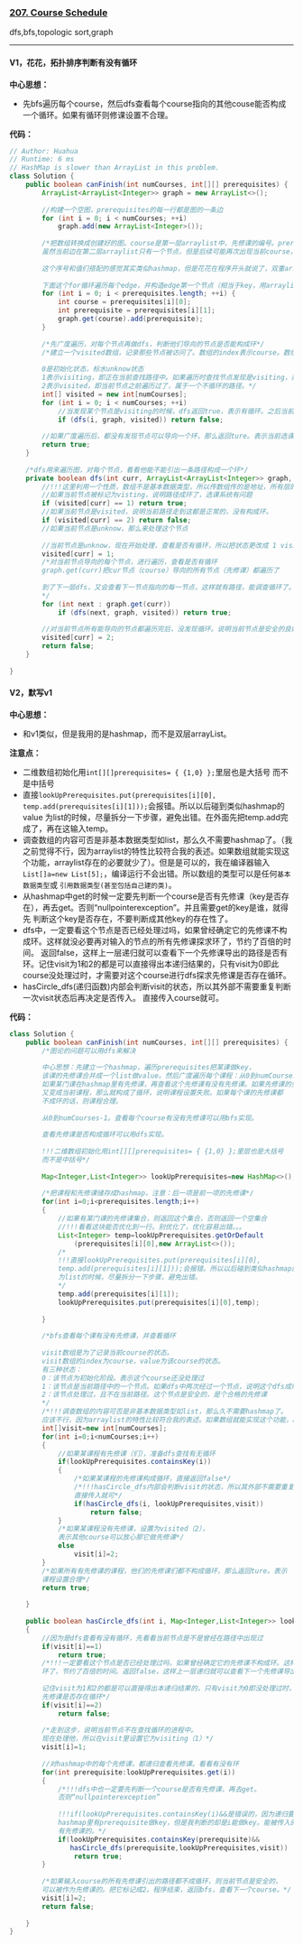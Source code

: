 ### [207. Course Schedule](https://leetcode.com/problems/course-schedule/)

dfs,bfs,topologic sort,graph

---

#### V1，花花，拓扑排序判断有没有循环

**中心思想：**
- 先bfs遍历每个course，然后dfs查看每个course指向的其他couse能否构成一个循环。如果有循环则修课设置不合理。

**代码：**
```java
// Author: Huahua
// Runtime: 6 ms
// HashMap is slower than ArrayList in this problem.
class Solution {    
    public boolean canFinish(int numCourses, int[][] prerequisites) {        
        ArrayList<ArrayList<Integer>> graph = new ArrayList<>();
        
        //构建一个空图，prerequisites的每一行都是图的一条边
        for (int i = 0; i < numCourses; ++i)
            graph.add(new ArrayList<Integer>());
        
        /*把数组转换成创建好的图。course是第一层arraylist中，先修课的编号。prerequisite是第二层arraylist中的项。
        虽然当前边在第二层arraylist只有一个节点，但是后续可能再次出现当前course，只不过指向了不同选修课。那么第二层arraylist存储的节点又增加了。
        
        这个序号和值们搭配的感觉其实类似hashmap，但是花花在程序开头就说了，双重arraylist比hashmap要快一点
        
        下面这个for循环遍历每个edge，并构造edge第一个节点（相当于key，用arraylist中的位置表示）和第一个节点指向的第二个节点们的对应。*/
        for (int i = 0; i < prerequisites.length; ++i) {
            int course = prerequisites[i][0];
            int prerequisite = prerequisites[i][1];            
            graph.get(course).add(prerequisite);
        }
        
        /*先广度遍历，对每个节点再做dfs，判断他们导向的节点是否能构成环*/
        /*建立一个visited数组，记录那些节点被访问了。数组的index表示course。数组某index的value表示该course被访问与否。
        
        0是初始化状态，标水unknow状态
        1表示visiting，即正在当前查找路径中。如果遍历时查找节点发现是visiting，那么表示当前发现一条路径循环了，直接返回false
        2表示visited，即当前节点之前遍历过了，属于一个不循环的路径。*/
        int[] visited = new int[numCourses];
        for (int i = 0; i < numCourses; ++i)
            //当发现某个节点是visiting的时候，dfs返回true，表示有循环。之后当前函数就会返回false，表示选课系统构建失败。
            if (dfs(i, graph, visited)) return false;
        
        //如果广度遍历后，都没有发现节点可以导向一个环，那么返回ture。表示当前选课系统合理，选修课之前不会相互矛盾。
        return true;
    }
    
    /*dfs用来遍历图，对每个节点，看看他能不能引出一条路径构成一个环*/
    private boolean dfs(int curr, ArrayList<ArrayList<Integer>> graph, int[] visited) {
        //!!!这里利用一个性质，数组不是基本数据类型，所以传数组传的是地址，所有层的dfs对数组做的更改会体现在其它层
        //如果当前节点被标记为visting，说明路径成环了，选课系统有问题
        if (visited[curr] == 1) return true;
        //如果当前节点是visited，说明当前路径走到这都是正常的，没有构成环。
        if (visited[curr] == 2) return false;
        //如果当前节点是unknow，那么来处理这个节点
        
        //当前节点是unknow，现在开始处理，查看是否有循环，所以把状态更改成 1 visiting
        visited[curr] = 1;
        /*对当前节点导向的每个节点，进行遍历，查看是否有循环
        graph.get(curr)把cur节点（course）导向的所有节点（先修课）都遍历了
        
        到了下一层dfs，又会查看下一节点指向的每一节点，这样就有路径，能调查循环了。
        */
        for (int next : graph.get(curr))
            if (dfs(next, graph, visited)) return true;
        
        //对当前节点所有能导向的节点都遍历完后，没发现循环。说明当前节点是安全的良好的，把它标记为visited，并返回false，进行下一个cur的遍历
        visited[curr] = 2;
        return false;
    }
 
}
```

#### V2，默写v1

**中心思想：**
- 和v1类似，但是我用的是hashmap，而不是双层arrayList。

**注意点：**
- 二维数组初始化用`int[][]prerequisites= { {1,0} };`里层也是大括号
        而不是中括号
- 直接`lookUpPrerequisites.put(prerequisites[i][0], temp.add(prerequisites[i][1]));`会报错。所以以后碰到类似hashmap的value
            为list的时候，尽量拆分一下步骤，避免出错。在外面先把temp.add完成了，再在这输入temp。
- 调查数组的内容可否是非基本数据类型如list，那么久不需要hashmap了。（我之前觉得不行，因为arraylist的特性比较符合我的表述。如果数组就能实现这个功能，arraylist存在的必要就少了）。但是是可以的，我在编译器输入`List[]a=new List[5];`，编译运行不会出错。所以数组的类型可以是任何`基本数据类型`或
`引用数据类型(甚至包括自己建的类)`。
- 从hashmap中get的时候一定要先判断一个course是否有先修课（key是否存在），再去get。否则“nullpointerexception”。并且需要get的key是谁，就得先
判断这个key是否存在，不要判断成其他key的存在性了。
- dfs中，一定要看这个节点是否已经处理过吗，如果曾经确定它的先修课不构成环。这样就没必要再对输入的节点的所有先修课探求环了，节约了百倍的时间。
返回false，这样上一层递归就可以查看下一个先修课导出的路径是否有环。记住visit为1和2的都是可以直接得出本递归结果的，只有visit为0即此course没处理过时，才需要对这个course进行dfs探求先修课是否存在循环。
- hasCircle_dfs(递归函数)内部会判断visit的状态，所以其外部不需要重复判断一次visit状态后再决定是否传入。
直接传入course就可。

**代码：**
```java
class Solution {
    public boolean canFinish(int numCourses, int[][] prerequisites) {
        /*图论的问题可以用dfs来解决
        
        中心思想：先建立一个hashmap，遍历prerequisites把某课做key，
        该课的先修课合并成一个list做value。然后广度遍历每个课程：从0到numCourses-1。
        如果某门课在hashmap里有先修课，再查看这个先修课有没有先修课。如果先修课的先修课
        又变成当前课程，那么就构成了循环，说明课程设置失败。如果每个课的先修课都
        不成环的话，则课程合理。
        
        从0到numCourses-1。查看每个course有没有先修课可以用bfs实现。
        
        查看先修课是否构成循环可以用dfs实现。
        
        !!!二维数组初始化用int[][]prerequisites= { {1,0} };里层也是大括号
        而不是中括号*/
        
        Map<Integer,List<Integer>> lookUpPrerequisites=new HashMap<>();
        
        /*把课程和先修课储存成hashmap，注意：后一项是前一项的先修课*/
        for(int i=0;i<prerequisites.length;i++)
        {
            //如果有某门课的先修课集合，则返回这个集合，否则返回一个空集合
            //!!!看看这块能否优化到一行。别优化了，优化容易出错。。。
            List<Integer> temp=lookUpPrerequisites.getOrDefault
                (prerequisites[i][0],new ArrayList<>());
            /*
            !!!直接lookUpPrerequisites.put(prerequisites[i][0],
            temp.add(prerequisites[i][1]));会报错。所以以后碰到类似hashmap的value
            为list的时候，尽量拆分一下步骤，避免出错。
            */
            temp.add(prerequisites[i][1]);
            lookUpPrerequisites.put(prerequisites[i][0],temp);
            
        }
        
        /*bfs查看每个课有没有先修课，并查看循环
        
        visit数组是为了记录当前course的状态。
        visit数组的index为course，value为该course的状态。
        有三种状态：
        0：该节点为初始化阶段。表示这个course还没处理过
        1：该节点是当前路径中的一个节点。如果dfs中两次经过一个节点，说明这个dfs成环
        2：该节点处理过，且不在当前路径。这个节点是安全的，是个合格的先修课
        */
        /*!!!调查数组的内容可否是非基本数据类型如list，那么久不需要hashmap了。
        应该不行，因为arraylist的特性比较符合我的表述。如果数组就能实现这个功能，arraylist存在的必要就少了*/
        int[]visit=new int[numCourses];
        for(int i=0;i<numCourses;i++)
        {
            //如果某课程有先修课（们），准备dfs查找有无循环
            if(lookUpPrerequisites.containsKey(i))
            {
                /*如果某课程的先修课构成循环，直接返回false*/
                /*!!!hasCircle_dfs内部会判断visit的状态，所以其外部不需要重复判断一次visit状态后再决定是否传入。
                直接传入就可*/
                if(hasCircle_dfs(i, lookUpPrerequisites,visit))
                    return false;
            }
            /*如果某课程没有先修课，设置为visited（2），
            表示其他course可以放心那它做先修课*/
            else
                visit[i]=2;
        }
        /*如果所有有先修课的课程，他们的先修课们都不构成循环，那么返回ture。表示
        课程设置合理*/
        return true;
        
    }
    
    public boolean hasCircle_dfs(int i, Map<Integer,List<Integer>> lookUpPrerequisites,int[]visit)
    {
        //因为是dfs查看有没有循环，先看看当前节点是不是曾经在路径中出现过
        if(visit[i]==1)
            return true;
        /*!!!一定要看这个节点是否已经处理过吗，如果曾经确定它的先修课不构成环。这样就没必要再对输入的节点的所有先修课探求
        环了，节约了百倍的时间。返回false，这样上一层递归就可以查看下一个先修课导出的路径是否有环。
        
        记住visit为1和2的都是可以直接得出本递归结果的，只有visit为0即没处理过时，才需要对这个course进行dfs探求
        先修课是否存在循环*/
        if(visit[i]==2)
            return false;
        
        /*走到这步，说明当前节点不在查找循环的进程中。
        现在处理他，所以在visit里设置它为visiting（1）*/
        visit[i]=1;
        
        //对hashmap中的每个先修课，都递归查看先修课。看看有没有环
        for(int prerequisite:lookUpPrerequisites.get(i))
        {
            /*!!!dfs中也一定要先判断一个course是否有先修课，再去get。
            否则“nullpointerexception”
            
            !!!if(lookUpPrerequisites.containsKey(i)&&是错误的，因为递归要求
            hashmap里有prerequisite做key，但是我判断的却是i能做key。能被传入的i都是
            有先修课的。*/
            if(lookUpPrerequisites.containsKey(prerequisite)&&
               hasCircle_dfs(prerequisite,lookUpPrerequisites,visit))
                return true;
        }
        
        /*如果输入course的所有先修课引出的路径都不成循环，则当前节点是安全的，
        可以被作为先修课的。把它标记成2。程序结束，返回bfs，查看下一个course。*/
        visit[i]=2;
        return false;
        
    }
}
```
